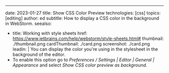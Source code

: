 ---
date: 2023-01-27
title: Show CSS Color Preview
technologies: [css]
topics: [editing]
author: ed
subtitle: How to display a CSS color in the background in WebStorm.
seealso:
- title: Working with style sheets
  href: https://www.jetbrains.com/help/webstorm/style-sheets.html#
thumbnail: ./thumbnail.png
cardThumbnail: ./card.png
screenshot: ./card.png
leadin: |
  You can display the color you're using in the stylesheet in the background of the editor.
- To enable this option go to _Preferences / Settings | Editor | General | Appearance_ and select _Show CSS color preview as background_.

